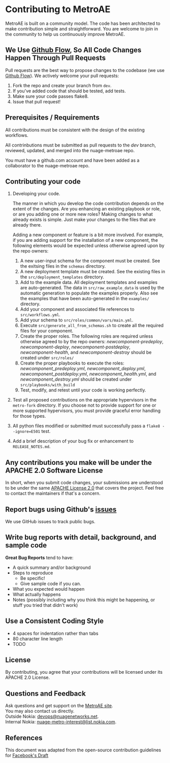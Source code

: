 # Contributing to MetroAE

MetroAE is built on a community model. The code has been architected to make contribution simple and straightforward. You are welcome to join in the community to help us continuously improve MetroAE.

## We Use [Github Flow](https://guides.github.com/introduction/flow/index.html), So All Code Changes Happen Through Pull Requests
Pull requests are the best way to propose changes to the codebase (we use [Github Flow](https://guides.github.com/introduction/flow/index.html)). We actively welcome your pull requests:

1. Fork the repo and create your branch from `dev`.
2. If you've added code that should be tested, add tests.
3. Make sure your code passes flake8.
4. Issue that pull request!

## Prerequisites / Requirements

  All contributions must be consistent with the design of the existing workflows.

  All contrinbutions must be submitted as pull requests to the _dev_ branch, reviewed, updated, and merged into the nuage-metroae repo.

  You must have a github.com account and have been added as a collaborator to the nuage-metroae repo.

## Contributing your code

1. Developing your code.

    The manner in which you develop the code contribution depends on the extent of the changes. Are you enhancing an existing playbook or role, or are you adding one or more new roles? Making changes to what already exists is simple. Just make your changes to the files that are already there.

    Adding a new component or feature is a bit more involved. For example, if you are adding support for the installation of a new component, the following elements would be expected unless otherwise agreed upon by the repo owners:

    1. A new user-input schema for the component must be created. See the exitsing files in the `schemas` directory.
    2. A new deployment template must be created. See the existing files in the `src/deployment_templates` directory.
    3. Add to the example data. All deployment templates and examples are auto-generated. The data in `src/raw_example_data` is used by the automatic generation to populate the examples properly. Also see the examples that have been auto-generated in the `examples/` directory.
    4. Add your component and associated file references to `src/workflows.yml`.
    5. Add your schema to `src/roles/common/vars/main.yml`.
    6. Execute  `src/generate_all_from_schemas.sh` to create all the required files for your component.
    7. Create the proper roles. The following roles are required unless otherwise agreed to by the repo owners: _newcomponent-predeploy_, _newcomponent-deploy_, _newcomponent-postdeploy_, _newcomponent-health_, and _newcomponent-destroy_ should be created under `src/roles/`
    8. Create the proper playbooks to execute the roles: _newcomponent_predeploy.yml_, _newcomponent_deploy.yml_, _newcomponent_postdeploy.yml_, _newcomponent_health.yml_, and _newcomponent_destroy.yml_ should be created under `src/playbooks/with_build`
    9. Test, modify, and retest until your code is working perfectly.

2. Test all proposed contributions on the appropriate hypervisors in the `metro-fork` directory. If you choose not to provide support for one or more supported hypervisors, you must provide graceful error handling for those types.

3. All python files modified or submitted must successfully pass a `flake8 --ignore=E501` test.

4. Add a brief description of your bug fix or enhancement to `RELEASE_NOTES.md`.

## Any contributions you make will be under the APACHE 2.0 Software License
  In short, when you submit code changes, your submissions are understood to be under the same [APACHE License 2.0](https://www.apache.org/licenses/LICENSE-2.0) that covers the project. Feel free to contact the maintainers if that's a concern.

## Report bugs using Github's [issues](https://github.com/nuagenetworks/nuage-metroae/issues)
  We use GitHub issues to track public bugs.

## Write bug reports with detail, background, and sample code

  **Great Bug Reports** tend to have:

  - A quick summary and/or background
  - Steps to reproduce
    - Be specific!
    - Give sample code if you can.
  - What you expected would happen
  - What actually happens
  - Notes (possibly including why you think this might be happening, or stuff you tried that didn't work)

## Use a Consistent Coding Style

  * 4 spaces for indentation rather than tabs
  * 80 character line length
  * TODO

## License
  By contributing, you agree that your contributions will be licensed under its APACHE 2.0 License.


## Questions and Feedback

Ask questions and get support on the [MetroAE site](https://devops.nuagenetworks.net/).  
You may also contact us directly.  
  Outside Nokia: [devops@nuagenetworks.net](mailto:devops@nuagenetworks.net "send email to nuage-metro project").  
  Internal Nokia: [nuage-metro-interest@list.nokia.com](mailto:nuage-metro-interest@list.nokia.com "send email to nuage-metro project").

## References
  This document was adapted from the open-source contribution guidelines for [Facebook's Draft](https://github.com/facebook/draft-js/blob/a9316a723f9e918afde44dea68b5f9f39b7d9b00/CONTRIBUTING.md)
